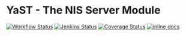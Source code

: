 # YaST - The NIS Server Module #

[![Workflow Status](https://github.com/yast/yast-nis-server/workflows/CI/badge.svg?branch=master)](
https://github.com/yast/yast-nis-server/actions?query=branch%3Amaster)
[![Jenkins Status](https://ci.opensuse.org/buildStatus/icon?job=yast-yast-nis-server-master)](
https://ci.opensuse.org/view/Yast/job/yast-yast-nis-server-master/)
[![Coverage Status](https://img.shields.io/coveralls/yast/yast-nis-server.svg)](https://coveralls.io/r/yast/yast-nis-server?branch=master)
[![inline docs](http://inch-ci.org/github/yast/yast-nis-server.svg?branch=master)](http://inch-ci.org/github/yast/yast-nis-server)
